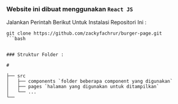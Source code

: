 ### Website ini dibuat menggunakan `React JS`

Jalankan Perintah Berikut Untuk Instalasi Repositori Ini :
```
git clone https://github.com/zackyfachrur/burger-page.git
```bash


### Struktur Folder : 

#

├── src                   
│   ├── components `folder beberapa component yang digunakan`              
│   ├── pages `halaman yang digunakan untuk ditampilkan`     
│   └── ...                
└── 
